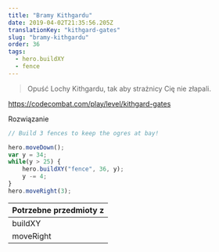 ```yaml
---
title: "Bramy Kithgardu"
date: 2019-04-02T21:35:56.205Z
translationKey: "kithgard-gates"
slug: "bramy-kithgardu"
order: 36
tags:
  - hero.buildXY
  - fence
---
```


> Opuść Lochy Kithgardu, tak aby strażnicy Cię nie złapali.

https://codecombat.com/play/level/kithgard-gates

Rozwiązanie

```javascript
// Build 3 fences to keep the ogres at bay!

hero.moveDown();
var y = 34;
while(y > 25) {
    hero.buildXY("fence", 36, y);
    y -= 4;
}
hero.moveRight(3);

```

Potrzebne przedmioty z |
--- |
buildXY |
moveRight |



